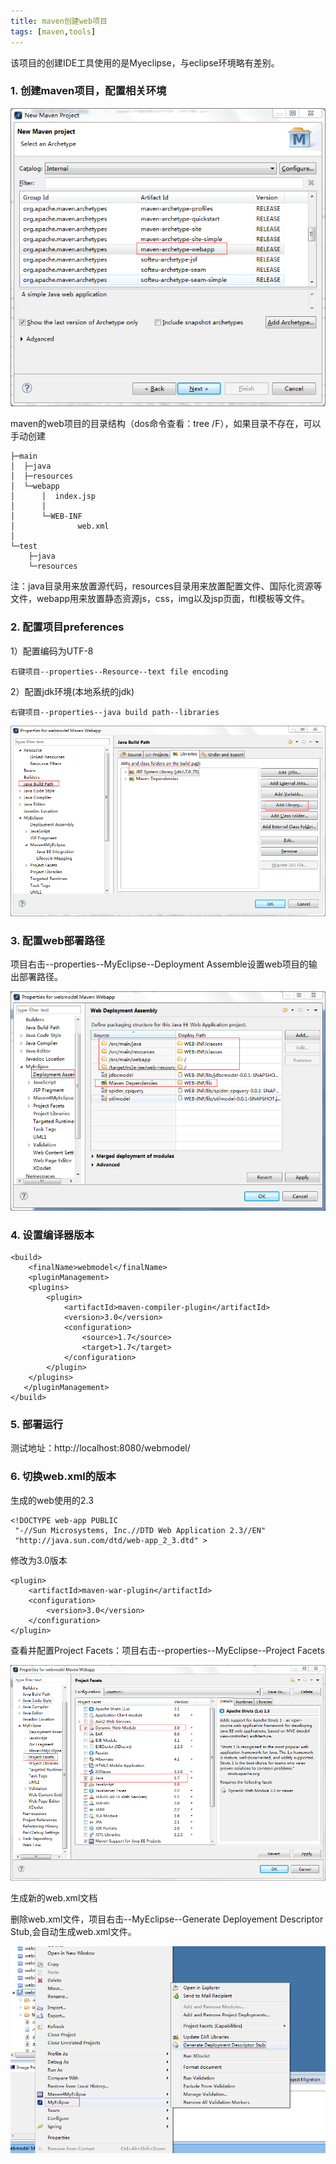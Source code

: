 ```yaml
---
title: maven创建web项目
tags: [maven,tools]
---
```


该项目的创建IDE工具使用的是Myeclipse，与eclipse环境略有差别。

### 1. 创建maven项目，配置相关环境

![](/images/tools/maven/mvnproject.png)

maven的web项目的目录结构（dos命令查看：tree /F），如果目录不存在，可以手动创建

```
├─main
│  ├─java
│  ├─resources
│  └─webapp
│      │  index.jsp
│      │
│      └─WEB-INF
│              web.xml
│
└─test
    ├─java
    └─resources
```

注：java目录用来放置源代码，resources目录用来放置配置文件、国际化资源等文件，webapp用来放置静态资源js，css，img以及jsp页面，ftl模板等文件。

### 2. 配置项目preferences

1）配置编码为UTF-8

```
右键项目--properties--Resource--text file encoding
```

2）配置jdk环境(本地系统的jdk)

```
右键项目--properties--java build path--libraries
```

![](/images/tools/maven/mavenprojectbuildpath.png)

### 3. 配置web部署路径

项目右击--properties--MyEclipse--Deployment Assemble设置web项目的输出部署路径。

![](/images/tools/maven/maven-deployment.png)

### 4. 设置编译器版本

```
<build>
    <finalName>webmodel</finalName>
    <pluginManagement>
    <plugins>
        <plugin>
            <artifactId>maven-compiler-plugin</artifactId>
            <version>3.0</version>
            <configuration>
                <source>1.7</source>
                <target>1.7</target>
            </configuration>
        </plugin>
    </plugins>
   </pluginManagement>
</build>
```

### 5. 部署运行

测试地址：http://localhost:8080/webmodel/

### 6. 切换web.xml的版本

生成的web使用的2.3

```
<!DOCTYPE web-app PUBLIC
 "-//Sun Microsystems, Inc.//DTD Web Application 2.3//EN"
 "http://java.sun.com/dtd/web-app_2_3.dtd" >
```

修改为3.0版本

```
<plugin> 
    <artifactId>maven-war-plugin</artifactId> 
    <configuration>
        <version>3.0</version> 
    </configuration> 
</plugin>
```

查看并配置Project Facets：项目右击--properties--MyEclipse--Project Facets

![](/images/tools/maven/maven-facets.png)

生成新的web.xml文档

删除web.xml文件，项目右击--MyEclipse--Generate Deployement Descriptor Stub,会自动生成web.xml文件。

![](/images/tools/maven/maven-generatewebxml.png)